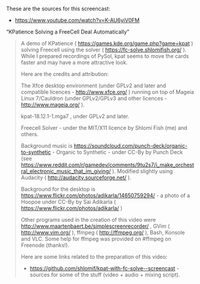 These are the sources for this screencast:

- https://www.youtube.com/watch?v=K-AU6yiV0FM

“KPatience Solving a FreeCell Deal Automatically”

<blockquote>

A demo of KPatience ( https://games.kde.org/game.php?game=kpat ) solving
Freecell using the solver ( https://fc-solve.shlomifish.org/ ). While I
prepared recordings of PySol, kpat seems to move the cards faster and may
have a more attractive look.

Here are the credits and attribution:

The Xfce desktop environment (under GPLv2 and later and compatible licences - http://www.xfce.org/ ) running on top of Mageia Linux 7/Cauldron (under GPLv2/GPLv3 and other licences - http://www.mageia.org/ ).

kpat-18.12.1-1.mga7 , under GPLv2 and later.

Freecell Solver - under the MIT/X11 licence by Shlomi Fish (me) and others.

Background music is https://soundcloud.com/punch-deck/organic-to-synthetic - Organic to Synthetic - under CC-By by Punch Deck (see https://www.reddit.com/r/gamedev/comments/9tu2s7/i_make_orchestral_electronic_music_that_im_giving/ ). Modified slightly using Audacity ( http://audacity.sourceforge.net/ ).

Background for the desktop is https://www.flickr.com/photos/adikarla/14650759294/ - a photo of a Hoopoe under CC-By by Sai Adikarla ( https://www.flickr.com/photos/adikarla/ )

Other programs used in the creation of this video were http://www.maartenbaert.be/simplescreenrecorder/ , GVim ( http://www.vim.org/ ), ffmpeg
( http://ffmpeg.org/ ), Bash, Konsole and VLC. Some help for ffmpeg was provided on #ffmpeg on Freenode (thanks!).

Here are some links related to the preparation of this video:

* https://github.com/shlomif/kpat-with-fc-solve--screencast - sources for some of the stuff (video + audio + mixing script).

</blockquote>
